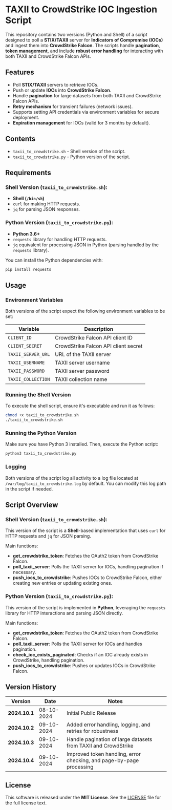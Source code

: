 
# TAXII to CrowdStrike IOC Ingestion Script

This repository contains two versions (Python and Shell) of a script designed to poll a **STIX/TAXII** server for **Indicators of Compromise (IOCs)** and ingest them into **CrowdStrike Falcon**. The scripts handle **pagination**, **token management**, and include **robust error handling** for interacting with both TAXII and CrowdStrike Falcon APIs.

## Features
- Poll **STIX/TAXII** servers to retrieve IOCs.
- Push or update **IOCs** into **CrowdStrike Falcon**.
- Handle **pagination** for large datasets from both TAXII and CrowdStrike Falcon APIs.
- **Retry mechanism** for transient failures (network issues).
- Supports setting API credentials via environment variables for secure deployment.
- **Expiration management** for IOCs (valid for 3 months by default).

## Contents
- `taxii_to_crowdstrike.sh` - Shell version of the script.
- `taxii_to_crowdstrike.py` - Python version of the script.

## Requirements

### Shell Version (`taxii_to_crowdstrike.sh`):
- **Shell (`/bin/sh`)**
- `curl` for making HTTP requests.
- `jq` for parsing JSON responses.

### Python Version (`taxii_to_crowdstrike.py`):
- **Python 3.6+**
- `requests` library for handling HTTP requests.
- `jq` equivalent for processing JSON in Python (parsing handled by the `requests` library).

You can install the Python dependencies with:

```bash
pip install requests
```

## Usage

### Environment Variables

Both versions of the script expect the following environment variables to be set:

| Variable            | Description                               |
|---------------------|-------------------------------------------|
| `CLIENT_ID`         | CrowdStrike Falcon API client ID          |
| `CLIENT_SECRET`     | CrowdStrike Falcon API client secret      |
| `TAXII_SERVER_URL`  | URL of the TAXII server                   |
| `TAXII_USERNAME`    | TAXII server username                     |
| `TAXII_PASSWORD`    | TAXII server password                     |
| `TAXII_COLLECTION`  | TAXII collection name                     |

### Running the Shell Version

To execute the shell script, ensure it's executable and run it as follows:

```bash
chmod +x taxii_to_crowdstrike.sh
./taxii_to_crowdstrike.sh
```

### Running the Python Version

Make sure you have Python 3 installed. Then, execute the Python script:

```bash
python3 taxii_to_crowdstrike.py
```

### Logging

Both versions of the script log all activity to a log file located at `/var/log/taxii_to_crowdstrike.log` by default. You can modify this log path in the script if needed.

## Script Overview

### Shell Version (`taxii_to_crowdstrike.sh`):
This version of the script is a **Shell**-based implementation that uses `curl` for HTTP requests and `jq` for JSON parsing.

Main functions:
- **get_crowdstrike_token**: Fetches the OAuth2 token from CrowdStrike Falcon.
- **poll_taxii_server**: Polls the TAXII server for IOCs, handling pagination if necessary.
- **push_iocs_to_crowdstrike**: Pushes IOCs to CrowdStrike Falcon, either creating new entries or updating existing ones.

### Python Version (`taxii_to_crowdstrike.py`):
This version of the script is implemented in **Python**, leveraging the `requests` library for HTTP interactions and parsing JSON directly.

Main functions:
- **get_crowdstrike_token**: Fetches the OAuth2 token from CrowdStrike Falcon.
- **poll_taxii_server**: Polls the TAXII server for IOCs and handles pagination.
- **check_ioc_exists_paginated**: Checks if an IOC already exists in CrowdStrike, handling pagination.
- **push_iocs_to_crowdstrike**: Pushes or updates IOCs in CrowdStrike Falcon.

## Version History

| Version      | Date         | Notes                                                             |
|--------------|--------------|-------------------------------------------------------------------|
| **2024.10.1**| 08-10-2024    | Initial Public Release                                            |
| **2024.10.2**| 09-10-2024    | Added error handling, logging, and retries for robustness         |
| **2024.10.3**| 09-10-2024    | Handle pagination of large datasets from TAXII and CrowdStrike    |
| **2024.10.4**| 09-10-2024    | Improved token handling, error checking, and page-by-page processing |

## License

This software is released under the **MIT License**. See the [LICENSE](LICENSE) file for the full license text.

